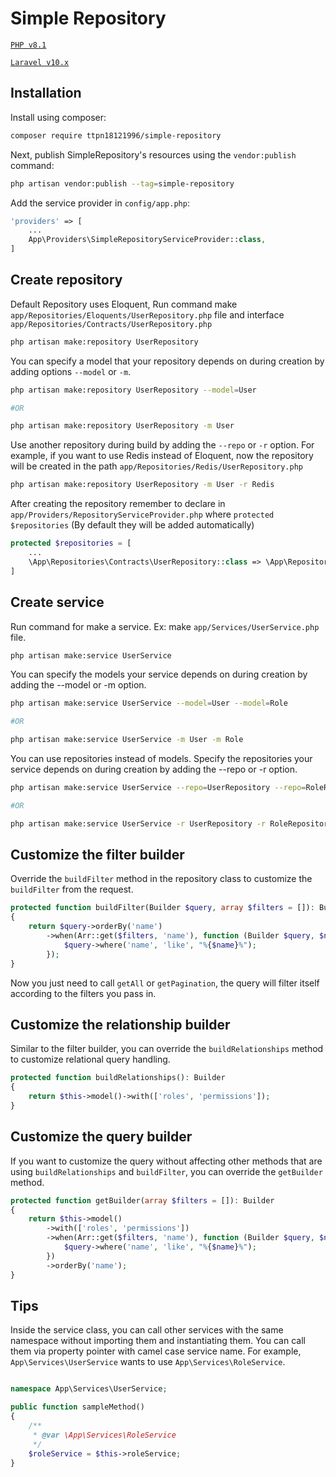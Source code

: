# Simple Repository

[`PHP v8.1`](https://php.net)

[`Laravel v10.x`](https://github.com/laravel/laravel)

## Installation

Install using composer:

```bash
composer require ttpn18121996/simple-repository
```

Next, publish SimpleRepository's resources using the `vendor:publish` command:

```bash
php artisan vendor:publish --tag=simple-repository
```

Add the service provider in `config/app.php`:

```php
'providers' => [
    ...
    App\Providers\SimpleRepositoryServiceProvider::class,
]
```

## Create repository

Default Repository uses Eloquent, Run command make `app/Repositories/Eloquents/UserRepository.php` file
and interface `app/Repositories/Contracts/UserRepository.php`

```bash
php artisan make:repository UserRepository
```

You can specify a model that your repository depends on during creation by adding options `--model` or `-m`.

```bash
php artisan make:repository UserRepository --model=User

#OR

php artisan make:repository UserRepository -m User
```

Use another repository during build by adding the `--repo` or `-r` option. For example, if you want to use Redis instead of Eloquent, now the repository will be created in the path `app/Repositories/Redis/UserRepository.php`

```bash
php artisan make:repository UserRepository -m User -r Redis
```

After creating the repository remember to declare in
`app/Providers/RepositoryServiceProvider.php` where `protected $repositories`
(By default they will be added automatically)

```php
protected $repositories = [
    ...
    \App\Repositories\Contracts\UserRepository::class => \App\Repositories\Eloquents\UserRepository::class,
]
```

## Create service

Run command for make a service. Ex: make `app/Services/UserService.php` file.

```bash
php artisan make:service UserService
```

You can specify the models your service depends on during creation by adding the --model or -m option.

```bash
php artisan make:service UserService --model=User --model=Role

#OR

php artisan make:service UserService -m User -m Role
```

You can use repositories instead of models. Specify the repositories your service depends on during creation
by adding the --repo or -r option.

```bash
php artisan make:service UserService --repo=UserRepository --repo=RoleRepository

#OR

php artisan make:service UserService -r UserRepository -r RoleRepository
```

## Customize the filter builder

Override the `buildFilter` method in the repository class to customize the `buildFilter` from the request.

```php
protected function buildFilter(Builder $query, array $filters = []): Builder
{
    return $query->orderBy('name')
        ->when(Arr::get($filters, 'name'), function (Builder $query, $name) {
            $query->where('name', 'like', "%{$name}%");
        });
}
```

Now you just need to call `getAll` or `getPagination`,
the query will filter itself according to the filters you pass in.

## Customize the relationship builder

Similar to the filter builder, you can override the `buildRelationships` method to customize relational query handling.

```php
protected function buildRelationships(): Builder
{
    return $this->model()->with(['roles', 'permissions']);
}
```

## Customize the query builder

If you want to customize the query without affecting other methods that are using `buildRelationships`
and `buildFilter`, you can override the `getBuilder` method.

```php
protected function getBuilder(array $filters = []): Builder
{
    return $this->model()
        ->with(['roles', 'permissions'])
        ->when(Arr::get($filters, 'name'), function (Builder $query, $name) {
            $query->where('name', 'like', "%{$name}%");
        })
        ->orderBy('name');
}
```

## Tips

Inside the service class, you can call other services with the same namespace without importing them and instantiating them. You can call them via property pointer with camel case service name. For example, `App\Services\UserService` wants to use `App\Services\RoleService`.

```php

namespace App\Services\UserService;

public function sampleMethod()
{
    /**
     * @var \App\Services\RoleService
     */
    $roleService = $this->roleService;
}
```
